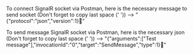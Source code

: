 To connect SignalR socket via Postman, here is the necessary message to send socket (Don't forget to copy last space (' ')) --> "{"protocol":"json","version":1}"


To send message SignalR socket via Postman, here is the necessary json (Don't forget to copy last space (' ')) --> "{"arguments":["Test message"],"invocationId":"0","target":"SendMessage","type":1}"
